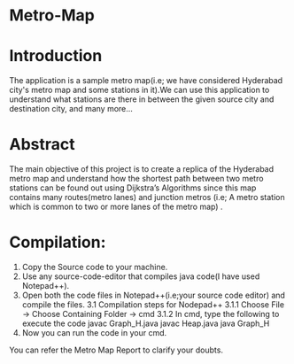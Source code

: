 # Metro-Map

# Introduction
The application is a sample metro map(i.e; we have considered Hyderabad city's metro map and some stations in it).We can use this application to understand what stations are there in between the given source city and destination city, and many more...

# Abstract
The main objective of this project is to create a replica of the Hyderabad metro map and understand how the shortest path between two metro stations can be found out using Dijkstra’s Algorithms since this map contains many routes(metro lanes) and junction metros (i.e; A metro station which is common to two or more lanes of the metro map) .

# Compilation:
  1. Copy the Source code to your machine.
  2. Use any source-code-editor that compiles java code(I have used Notepad++).
  3. Open both the code files in Notepad++(i.e;your source code editor) and compile the files.
     3.1 Compilation steps for Nodepad++
         3.1.1 Choose 
            File -> Choose Containing Folder -> cmd
         3.1.2 In cmd, type the following to execute the code
            javac Graph_H.java
            javac Heap.java
            java Graph_H
  4. Now you can run the code in your cmd.

You can refer the Metro Map Report to clarify your doubts.
